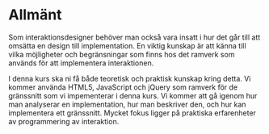 # Allmänt

Som interaktionsdesigner behöver man också vara insatt i hur det går till att omsätta en design till implementation. En viktig kunskap är att känna till vilka möjligheter och begränsningar som finns hos det ramverk som används för att implementera interaktionen.

I denna kurs ska ni få både teoretisk och praktisk kunskap kring detta. Vi kommer använda HTML5, JavaScript och jQuery som ramverk för de gränssnitt som vi impementerar i denna kurs. Vi kommer att gå igenom hur man analyserar en implementation, hur man beskriver den, och hur kan implementera ett gränssnitt. Mycket fokus ligger på praktiska erfarenheter av programmering av interaktion.